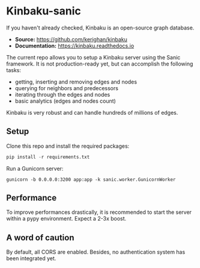 Kinbaku-sanic
=============

If you haven't already checked, Kinbaku is an open-source graph database.
- **Source:** https://github.com/kerighan/kinbaku
- **Documentation:** https://kinbaku.readthedocs.io

The current repo allows you to setup a Kinbaku server using the Sanic framework. It is not production-ready yet, but can accomplish the following tasks:
- getting, inserting and removing edges and nodes
- querying for neighbors and predecessors
- iterating through the edges and nodes
- basic analytics (edges and nodes count)

Kinbaku is very robust and can handle hundreds of millions of edges.

Setup
-----
Clone this repo and install the required packages:

```python
pip install -r requirements.txt
```

Run a Gunicorn server:
```
gunicorn -b 0.0.0.0:3200 app:app -k sanic.worker.GunicornWorker
```

Performance
-----------
To improve performances drastically, it is recommended to start the server within a pypy environment. Expect a 2-3x boost.

A word of caution
-----------------
By default, all CORS are enabled. Besides, no authentication system has been integrated yet.
